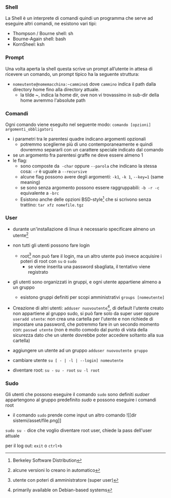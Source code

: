 ### Shell
La Shell è un interprete di comandi quindi un programma che serve ad eseguire altri comandi, ne esistono vari tipi:
- Thompson / Bourne shell: sh
- Bourne-Again shell: bash
- KornSheel: ksh

### Prompt
Una volta aperta la shell questa scrive un prompt all’utente in attesa di ricevere un comando, un prompt tipico ha la seguente struttura:

- `nomeutente@nomemacchina:~cammino$`
	dove `cammino` indica il path dalla directory home fino alla directory attuale.
	- la tilde ~, indica la home dir, ove non vi trovassimo in sub-dir della home avremmo l'absolute path

### Comandi
Ogni comando viene eseguito nel seguente modo: `comando [opzioni] argomenti_obbligatori`

- i parametri tra le parentesi quadre indicano argomenti opzionali
	- potremmo sceglierne più di uno contemporaneamente e quindi dovremmo separarli con un carattere speciale indicato dal comando
- se un argomento fra parentesi graffe ne deve essere almeno 1
- le flag:
	- sono composte da  `-char` oppure `--parola` che indicano la stessa cosa: `-r` è uguale a `--recursive`
	- alcune flag possono avere degli argomenti: `-k1`, `-k 1`, `--key=1` (same meaning)
	- se sono senza argomento possono essere raggruppabili: `-b -r -c` equivalente a `-brc`
	- Esistono anche delle opzioni BSD-style[^1] che si scrivono senza trattino: `tar xfz nomefile.tgz`

[^1]: Berkeley Software Distribution

### User
- durante un'installazione di linux è necessario specificare almeno un utente[^2]
- non tutti gli utenti possono fare login
	- root[^3] non può fare il login, ma un altro utente può invece acquisire i poteri di root con `su` o `sudo`
		- se viene inserita una password sbagliata, il tentativo viene registrato
- gli utenti sono organizzati in gruppi, e ogni utente appartiene almeno a un gruppo
	- esistono gruppi definiti per scopi amministrativi `groups [nomeutente]`

- Creazione di altri utenti:
	 `adduser nuovoutente`[^4], di default l'utente creato non appartiene al gruppo sudo, si può fare solo da super user
	 oppure `useradd utente`:
		 non crea una cartella per l'utente e non richiede di impostare una password, che potremmo fare in un secondo momento con: `passwd utente` (non è molto comodo dal punto di vista della sicurezza dato che un utente dovrebbe poter accedere soltanto alla sua cartella)
- aggiungere un utente ad un gruppo
	`adduser nuovoutente gruppo`
- cambiare utente
	`su [ - | -l | --login] nomeutente`
- diventare root:
	`su -`
	`su - root`
	`su -l root`


[^2]: alcune versioni lo creano in automatico

[^3]: utente con poteri di amministratore (super user)

### Sudo
Gli utenti che possono eseguire il comando `sudo` sono definiti _sudoer_ appartengono al gruppo predefinito _sudo_ e possono eseguire i comandi root

- il comando `sudo` prende come input un altro comando
![[dir sistemi/asset/file.png]]

`sudo su -` dice che voglio diventare root user, chiede la pass dell'user attuale

per il log out: `exit` o `ctrl+b` 

[^4]: primarily available on Debian-based systems